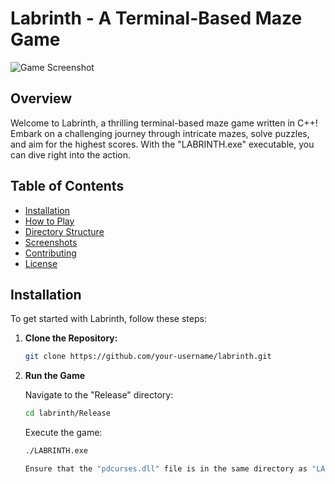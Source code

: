 # Labrinth - A Terminal-Based Maze Game

![Game Screenshot](screenshots/gameplay.png)

## Overview

Welcome to Labrinth, a thrilling terminal-based maze game written in C++! Embark on a challenging journey through intricate mazes, solve puzzles, and aim for the highest scores. With the "LABRINTH.exe" executable, you can dive right into the action.

## Table of Contents

- [Installation](#installation)
- [How to Play](#how-to-play)
- [Directory Structure](#directory-structure)
- [Screenshots](#screenshots)
- [Contributing](#contributing)
- [License](#license)

## Installation

To get started with Labrinth, follow these steps:

1. **Clone the Repository:**

   ```bash
   git clone https://github.com/your-username/labrinth.git

2. **Run the Game**

   Navigate to the "Release" directory:

   ```bash
   cd labrinth/Release
   ```

   Execute the game:
   ```bash
   ./LABRINTH.exe

   Ensure that the "pdcurses.dll" file is in the same directory as "LABRINTH.exe" to run the game successfully.
